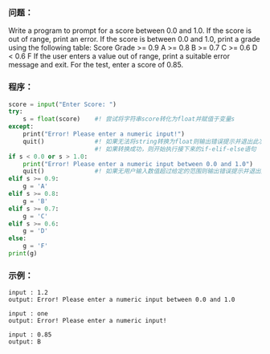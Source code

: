 ### 问题：
Write a program to prompt for a score between 0.0 and 1.0. If the score is out of range, print an error. If the score is between 0.0 and 1.0, print a grade using the following table:
Score Grade
\>= 0.9 A
\>= 0.8 B
\>= 0.7 C
\>= 0.6 D
\< 0.6 F
If the user enters a value out of range, print a suitable error message and exit. For the test, enter a score of 0.85.

### 程序：
```python
score = input("Enter Score: ")
try: 
    s = float(score)    #! 尝试将字符串score转化为float并赋值于变量s
except: 
    print("Error! Please enter a numeric input!")
    quit()              #! 如果无法将string转换为float则输出错误提示并退出此次程序执行
                        #! 如果转换成功，则开始执行接下来的if-elif-else语句
if s < 0.0 or s > 1.0:
    print("Error! Please enter a numeric input between 0.0 and 1.0")
    quit()              #! 如果无用户输入数值超过给定的范围则输出错误提示并退出此次程序执行
elif s >= 0.9:
    g = 'A'
elif s >= 0.8:
    g = 'B'
elif s >= 0.7:
    g = 'C'
elif s >= 0.6:
    g = 'D'
else:
    g = 'F'
print(g)
```
### 示例：
`input : 1.2`</br>
`output: Error! Please enter a numeric input between 0.0 and 1.0`

`input : one`</br>
`output: Error! Please enter a numeric input!`

`input : 0.85`</br>
`output: B`
